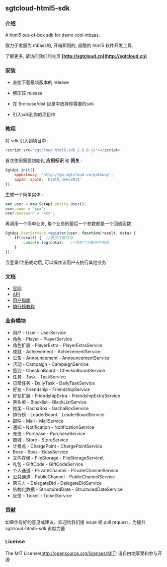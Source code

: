 ## sgtcloud-html5-sdk

### 介绍

A html5 out-of-box sdk for damn cool mbaas.

致力于发展为 mbass的, 开箱即用的, 超酷的 html5 软件开发工具.

了解更多, 请访问我们的主页 **[http://sgtcloud.cn](http://sgtcloud.cn)**

### 安装

* 直接下载最新版本的 release

* 解压该 release

* 在 $release/dist 目录中选择你需要的sdk

* 引入sdk到你的项目中

### 教程

将 sdk 引入到项目中 :

```javascript
<script src="sgtcloud-html5-sdk.2.0.0.js"></script>
```

首次使用需要初始化 **应用标识** 和 **网关** :

```javascript
SgtApi.init({
    appGateway: 'http://gw.sgtcloud.cn/gateway',
    appId: appId: 'html5_demo2015'
});
```

生成一个简单实体 :

```javascript
var user = new SgtApi.entity.User();
user.name = 'xxx';
user.password = 'xxx';
```

再调用一个简单业务, 每个业务的最后一个参数都是一个回调函数 :

```javascript
SgtApi.UserService.register(user, function(result, data) {
    if(result) {  //表示注册成功
        console.log(data);   //得到了注册用户信息
    }
});
```

当登录/注册成功后, 可以操作该用户去执行其他业务

### 文档

* [官网](http://sgtcloud.cn)
* [API]() 
* [用户指南](http://sgtcloud.gitbooks.io/sgtcloud-html5-sdk/content/) 
* [排行榜教程](http://sgtcloud.cn/tutorials/) 

### 业务模块

* 用户 - User - UserService
* 角色 - Player - PlayerService
* 角色扩展 - PlayerExtra - PlayerExtraService
* 成就 - Achievement - AchievementService
* 公告 - Announcement - AnnouncementService
* 活动 - Campaign - CampaignService
* 签到 - CheckinBoard - CheckinBoardService
* 任务 - Task -  TaskService
* 日常任务 - DailyTask - DailyTaskService
* 好友 - Friendship - FriendshipService
* 好友扩展 - FriendshipExtra - FriendshipExtraService
* 黑名单 - Blacklist - BlackListService
* 抽奖 - GachaBox - GachaBoxService
* 排行榜 - LeaderBoard - LeaderBoardService
* 邮件 - Mail - MailService
* 通知 - Notification - NotificationService
* 充值 - Purchase - PurchaseService
* 商城 - Store - StoreService
* 计费点 - ChargePoint - ChargePointService
* Boss - Boss - BossService
* 文件存储 - FileStorage - FileStorageService\
* 礼包 - GiftCode - GiftCodeService
* 个人通道 - PrivateChannel - PrivateChannelService
* 公共通道 - PublicChannel - PublicChannelService
* 第三方 - DelegateDid - DelegateDidService
* 结构化数据 - StructuredDate - StructuredDateService
* 反馈 - Ticket - TicketService

### 贡献

如果你有好的意见或建议，欢迎给我们提 issue 或 pull request，为提升 sgtcloud-html5-sdk 贡献力量

### License
    
The MIT License(http://opensource.org/licenses/MIT) 请自由地享受和参与开源

